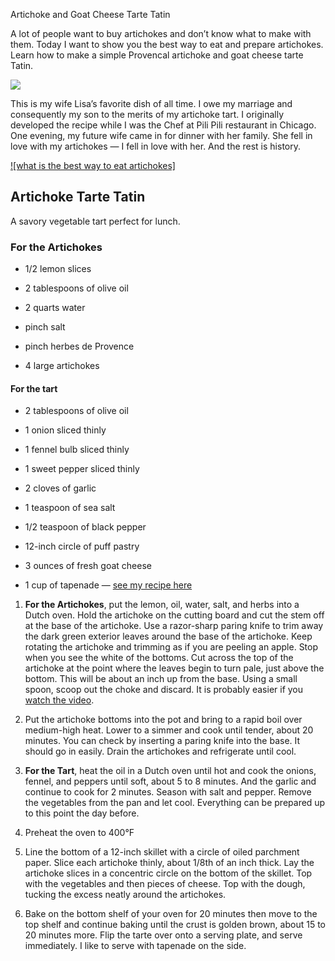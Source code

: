 Artichoke and Goat Cheese Tarte Tatin

A lot of people want to buy artichokes and don’t know what to make with them. Today I want to show you the best way to eat and prepare artichokes. Learn how to make a simple Provencal artichoke and goat cheese tarte Tatin.

![](https://miro.medium.com/max/11520/1*OG55Ckkp3CCM1XDsdcaB2Q.jpeg)

This is my wife Lisa’s favorite dish of all time. I owe my marriage and consequently my son to the merits of my artichoke tart. I originally developed the recipe while I was the Chef at Pili Pili restaurant in Chicago. One evening, my future wife came in for dinner with her family. She fell in love with my artichokes — I fell in love with her. And the rest is history.

[![what is the best way to eat artichokes]](https://youtu.be/4ebBcrRoyyM)

## Artichoke Tarte Tatin

A savory vegetable tart perfect for lunch.

### For the Artichokes

- 1/2 lemon slices

- 2 tablespoons of olive oil

- 2 quarts water

- pinch salt

- pinch herbes de Provence

- 4 large artichokes

#### For the tart

- 2 tablespoons of olive oil

- 1 onion sliced thinly

- 1 fennel bulb sliced thinly

- 1 sweet pepper sliced thinly

- 2 cloves of garlic

- 1 teaspoon of sea salt

- 1/2 teaspoon of black pepper

- 12-inch circle of puff pastry

- 3 ounces of fresh goat cheese

- 1 cup of tapenade — [see my recipe here](https://pistouandpastis.medium.com/the-importance-of-tapenade-cb01773d2c0f)

1. **For the Artichokes**, put the lemon, oil, water, salt, and herbs into a Dutch oven. Hold the artichoke on the cutting board and cut the stem off at the base of the artichoke. Use a razor-sharp paring knife to trim away the dark green exterior leaves around the base of the artichoke. Keep rotating the artichoke and trimming as if you are peeling an apple. Stop when you see the white of the bottoms. Cut across the top of the artichoke at the point where the leaves begin to turn pale, just above the bottom. This will be about an inch up from the base. Using a small spoon, scoop out the choke and discard. It is probably easier if you [watch the video](https://www.youtube.com/watch?v=4ebBcrRoyyM&feature=youtu.be).

2. Put the artichoke bottoms into the pot and bring to a rapid boil over medium-high heat. Lower to a simmer and cook until tender, about 20 minutes. You can check by inserting a paring knife into the base. It should go in easily. Drain the artichokes and refrigerate until cool.

3. **For the Tart**, heat the oil in a Dutch oven until hot and cook the onions, fennel, and peppers until soft, about 5 to 8 minutes. And the garlic and continue to cook for 2 minutes. Season with salt and pepper. Remove the vegetables from the pan and let cool. Everything can be prepared up to this point the day before.

4. Preheat the oven to 400°F

5. Line the bottom of a 12-inch skillet with a circle of oiled parchment paper. Slice each artichoke thinly, about 1/8th of an inch thick. Lay the artichoke slices in a concentric circle on the bottom of the skillet. Top with the vegetables and then pieces of cheese. Top with the dough, tucking the excess neatly around the artichokes.

6. Bake on the bottom shelf of your oven for 20 minutes then move to the top shelf and continue baking until the crust is golden brown, about 15 to 20 minutes more. Flip the tarte over onto a serving plate, and serve immediately. I like to serve with tapenade on the side.
